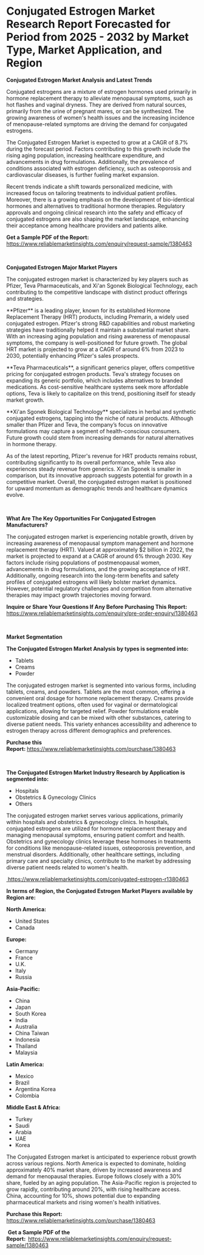 <p><h1>Conjugated Estrogen Market Research Report Forecasted for Period from 2025 -  2032 by Market Type, Market Application, and Region</h1></p><p><strong>Conjugated Estrogen Market Analysis and Latest Trends</strong></p>
<p><p>Conjugated estrogens are a mixture of estrogen hormones used primarily in hormone replacement therapy to alleviate menopausal symptoms, such as hot flashes and vaginal dryness. They are derived from natural sources, primarily from the urine of pregnant mares, or can be synthesized. The growing awareness of women's health issues and the increasing incidence of menopause-related symptoms are driving the demand for conjugated estrogens.</p><p>The Conjugated Estrogen Market is expected to grow at a CAGR of 8.7% during the forecast period. Factors contributing to this growth include the rising aging population, increasing healthcare expenditure, and advancements in drug formulations. Additionally, the prevalence of conditions associated with estrogen deficiency, such as osteoporosis and cardiovascular diseases, is further fueling market expansion.</p><p>Recent trends indicate a shift towards personalized medicine, with increased focus on tailoring treatments to individual patient profiles. Moreover, there is a growing emphasis on the development of bio-identical hormones and alternatives to traditional hormone therapies. Regulatory approvals and ongoing clinical research into the safety and efficacy of conjugated estrogens are also shaping the market landscape, enhancing their acceptance among healthcare providers and patients alike.</p></p>
<p><strong>Get a Sample PDF of the Report:&nbsp;</strong> <a href="https://www.reliablemarketinsights.com/enquiry/request-sample/1380463?utm_campaign=3051&utm_medium=2&utm_source=Github&utm_content=ia&utm_term=19042025&utm_id=conjugated-estrogen">https://www.reliablemarketinsights.com/enquiry/request-sample/1380463</a></p>
<p>&nbsp;</p>
<p><strong>Conjugated Estrogen Major Market Players</strong></p>
<p><p>The conjugated estrogen market is characterized by key players such as Pfizer, Teva Pharmaceuticals, and Xi'an Sgonek Biological Technology, each contributing to the competitive landscape with distinct product offerings and strategies.</p><p>**Pfizer** is a leading player, known for its established Hormone Replacement Therapy (HRT) products, including Premarin, a widely used conjugated estrogen. Pfizer's strong R&D capabilities and robust marketing strategies have traditionally helped it maintain a substantial market share. With an increasing aging population and rising awareness of menopausal symptoms, the company is well-positioned for future growth. The global HRT market is projected to grow at a CAGR of around 6% from 2023 to 2030, potentially enhancing Pfizer's sales prospects.</p><p>**Teva Pharmaceuticals**, a significant generics player, offers competitive pricing for conjugated estrogen products. Teva's strategy focuses on expanding its generic portfolio, which includes alternatives to branded medications. As cost-sensitive healthcare systems seek more affordable options, Teva is likely to capitalize on this trend, positioning itself for steady market growth.</p><p>**Xi'an Sgonek Biological Technology** specializes in herbal and synthetic conjugated estrogens, tapping into the niche of natural products. Although smaller than Pfizer and Teva, the company’s focus on innovative formulations may capture a segment of health-conscious consumers. Future growth could stem from increasing demands for natural alternatives in hormone therapy.</p><p>As of the latest reporting, Pfizer's revenue for HRT products remains robust, contributing significantly to its overall performance, while Teva also experiences steady revenue from generics. Xi'an Sgonek is smaller in comparison, but its innovative approach suggests potential for growth in a competitive market. Overall, the conjugated estrogen market is positioned for upward momentum as demographic trends and healthcare dynamics evolve.</p></p>
<p>&nbsp;</p>
<p><strong>What Are The Key Opportunities For Conjugated Estrogen Manufacturers?</strong></p>
<p><p>The conjugated estrogen market is experiencing notable growth, driven by increasing awareness of menopausal symptom management and hormone replacement therapy (HRT). Valued at approximately $2 billion in 2022, the market is projected to expand at a CAGR of around 6% through 2030. Key factors include rising populations of postmenopausal women, advancements in drug formulations, and the growing acceptance of HRT. Additionally, ongoing research into the long-term benefits and safety profiles of conjugated estrogens will likely bolster market dynamics. However, potential regulatory challenges and competition from alternative therapies may impact growth trajectories moving forward.</p></p>
<p><strong>Inquire or Share Your Questions If Any Before Purchasing This Report:</strong> <a href="https://www.reliablemarketinsights.com/enquiry/pre-order-enquiry/1380463?utm_campaign=3051&utm_medium=2&utm_source=Github&utm_content=ia&utm_term=19042025&utm_id=conjugated-estrogen">https://www.reliablemarketinsights.com/enquiry/pre-order-enquiry/1380463</a></p>
<p>&nbsp;</p>
<p><strong>Market Segmentation</strong></p>
<p><strong>The Conjugated Estrogen Market Analysis by types is segmented into:</strong></p>
<p><ul><li>Tablets</li><li>Creams</li><li>Powder</li></ul></p>
<p><p>The conjugated estrogen market is segmented into various forms, including tablets, creams, and powders. Tablets are the most common, offering a convenient oral dosage for hormone replacement therapy. Creams provide localized treatment options, often used for vaginal or dermatological applications, allowing for targeted relief. Powder formulations enable customizable dosing and can be mixed with other substances, catering to diverse patient needs. This variety enhances accessibility and adherence to estrogen therapy across different demographics and preferences.</p></p>
<p><strong>Purchase this Report:&nbsp;</strong><a href="https://www.reliablemarketinsights.com/purchase/1380463?utm_campaign=3051&utm_medium=2&utm_source=Github&utm_content=ia&utm_term=19042025&utm_id=conjugated-estrogen">https://www.reliablemarketinsights.com/purchase/1380463</a></p>
<p>&nbsp;</p>
<p><strong>The Conjugated Estrogen Market Industry Research by Application is segmented into:</strong></p>
<p><ul><li>Hospitals</li><li>Obstetrics & Gynecology Clinics</li><li>Others</li></ul></p>
<p><p>The conjugated estrogen market serves various applications, primarily within hospitals and obstetrics & gynecology clinics. In hospitals, conjugated estrogens are utilized for hormone replacement therapy and managing menopausal symptoms, ensuring patient comfort and health. Obstetrics and gynecology clinics leverage these hormones in treatments for conditions like menopause-related issues, osteoporosis prevention, and menstrual disorders. Additionally, other healthcare settings, including primary care and specialty clinics, contribute to the market by addressing diverse patient needs related to women's health.</p></p>
<p><a href="https://www.reliablemarketinsights.com/conjugated-estrogen-r1380463?utm_campaign=3051&utm_medium=2&utm_source=Github&utm_content=ia&utm_term=19042025&utm_id=conjugated-estrogen">&nbsp;https://www.reliablemarketinsights.com/conjugated-estrogen-r1380463</a></p>
<p><strong>In terms of Region, the Conjugated Estrogen Market Players available by Region are:</strong></p>
<p>
    <p> <strong> North America: </strong>
        <ul>
            <li>United States</li>
            <li>Canada</li>
        </ul>
        </p> 
    <p> <strong> Europe: </strong>
        <ul>
            <li>Germany</li>
            <li>France</li>
            <li>U.K.</li>
            <li>Italy</li>
            <li>Russia</li>
        </ul>
        </p> 
    <p> <strong> Asia-Pacific: </strong>
        <ul>
            <li>China</li>
            <li>Japan</li>
            <li>South Korea</li>
            <li>India</li>
            <li>Australia</li>
            <li>China Taiwan</li>
            <li>Indonesia</li>
            <li>Thailand</li>
            <li>Malaysia</li>
        </ul>
        </p> 
    <p> <strong> Latin America: </strong>
        <ul>
            <li>Mexico</li>
            <li>Brazil</li>
            <li>Argentina Korea</li>
            <li>Colombia</li>
        </ul>
        </p> 
    <p> <strong> Middle East & Africa: </strong>
        <ul>
            <li>Turkey</li>
            <li>Saudi</li>
            <li>Arabia</li>
            <li>UAE</li>
            <li>Korea</li>
        </ul>
    </p>
    </p>
<p><p>The Conjugated Estrogen market is anticipated to experience robust growth across various regions. North America is expected to dominate, holding approximately 40% market share, driven by increased awareness and demand for menopausal therapies. Europe follows closely with a 30% share, fueled by an aging population. The Asia-Pacific region is projected to grow rapidly, contributing around 20%, with rising healthcare access. China, accounting for 10%, shows potential due to expanding pharmaceutical markets and rising women's health initiatives.</p></p>
<p><strong>Purchase this Report: </strong><a href="https://www.reliablemarketinsights.com/purchase/1380463?utm_campaign=3051&utm_medium=2&utm_source=Github&utm_content=ia&utm_term=19042025&utm_id=conjugated-estrogen">https://www.reliablemarketinsights.com/purchase/1380463</a></p>
<p>&nbsp;<strong>Get a Sample PDF of the Report:&nbsp;&nbsp;</strong><a href="https://www.reliablemarketinsights.com/enquiry/request-sample/1380463?utm_campaign=3051&utm_medium=2&utm_source=Github&utm_content=ia&utm_term=19042025&utm_id=conjugated-estrogen">https://www.reliablemarketinsights.com/enquiry/request-sample/1380463</a></p>
<p><strong></strong></p>
<p><p></p><p></p><p></p></p>